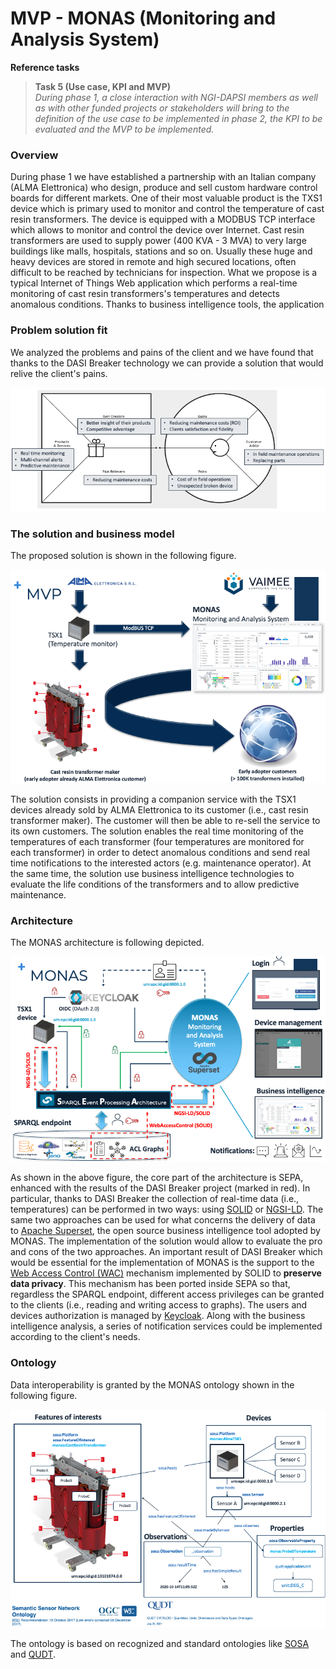 # MVP - MONAS (Monitoring and Analysis System)

**Reference tasks**
> **Task 5 (Use case, KPI and MVP)**<br>*During phase 1, a close interaction with NGI-DAPSI members as well as with other funded projects or stakeholders will bring to the definition of the use case to be implemented in phase 2, the KPI to be evaluated and the MVP to be implemented.*

### Overview
During phase 1 we have established a partnership with an Italian company (ALMA Elettronica) who design, produce and sell custom hardware control boards for different markets. One of their most valuable product is the TXS1 device which is primary used to monitor and control the temperature of cast resin transformers. The device is equipped with a MODBUS TCP interface which allows to monitor and control the device over Internet. Cast resin transformers are used to supply power (400 KVA - 3 MVA) to very large buildings like malls, hospitals, stations and so on. Usually these huge and heavy devices are stored in remote and high secured locations, often difficult to be reached by technicians for inspection. What we propose is a typical Internet of Things Web application which performs a real-time monitoring of cast resin transformers's temperatures and detects anomalous conditions. Thanks to business intelligence tools, the application 

### Problem solution fit
We analyzed the problems and pains of the client and we have found that thanks to the DASI Breaker technology we can provide a solution that would relive the client's pains.

![Problem solution fit](../imgs/mvp/Diapositiva2.png)

### The solution and business model
The proposed solution is shown in the following figure.

![MONAS-Monitoring And Analysis System](../imgs/mvp/Diapositiva3.png)

The solution consists in providing a companion service with the TSX1 devices already sold by ALMA Elettronica to its customer (i.e., cast resin transformer maker). The customer will then be able to re-sell the service to its own customers. The solution enables the real time monitoring of the temperatures of each transformer (four temperatures are monitored for each transformer) in order to detect anomalous conditions and send real time notifications to the interested actors (e.g. maintenance operator). At the same time, the solution use business intelligence technologies to evaluate the life conditions of the transformers and to allow predictive maintenance.  

### Architecture
The MONAS architecture is following depicted.

![MONAS architecture](../imgs/mvp/Diapositiva4.png)

As shown in the above figure, the core part of the architecture is SEPA, enhanced with the results of the DASI Breaker project (marked in red). In particular, thanks to DASI Breaker the collection of real-time data (i.e., temperatures) can be performed in two ways: using [SOLID](https://solidproject.org/) or [NGSI-LD](https://www.etsi.org/deliver/etsi_gs/CIM/001_099/009/01.01.01_60/gs_cim009v010101p.pdf). The same two approaches can be used for what concerns the delivery of data to [Apache Superset](https://superset.apache.org/), the open source business intelligence tool adopted by MONAS. The implementation of the solution would allow to evaluate the pro and cons of the two approaches. An important result of DASI Breaker which would be essential for the implementation of MONAS is the support to the [Web Access Control (WAC)](https://github.com/solid/web-access-control-spec) mechanism implemented by SOLID to **preserve data privacy**. This mechanism has been ported inside SEPA so that, regardless the SPARQL endpoint, different access privileges can be granted to the clients (i.e., reading and writing access to graphs). The users and devices authorization is managed by [Keycloak](https://www.keycloak.org/). Along with the business intelligence analysis, a series of notification services could be implemented according to the client's needs.


### Ontology
Data interoperability is granted by the MONAS ontology shown in the following figure.  

![The MONAS ontology to enable data interoperability](../imgs/mvp/Diapositiva5.png)

The ontology is based on recognized and standard ontologies like [SOSA](https://www.w3.org/TR/vocab-ssn/) and [QUDT](http://www.qudt.org/2.1/catalog/qudt-catalog.html).
